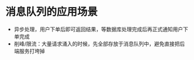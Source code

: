 # 消息队列的应用场景
- 异步处理，用户下单后即可返回结果，等数据库处理完成后再正式通知用户下单完成
- 削峰/限流：大量请求涌入的时候，先全部存放于消息队列中，避免直接把后端服务打垮掉
<!--stackedit_data:
eyJoaXN0b3J5IjpbMTY5MzMyODQ2MCwtMjA4ODc0NjYxMl19
-->
